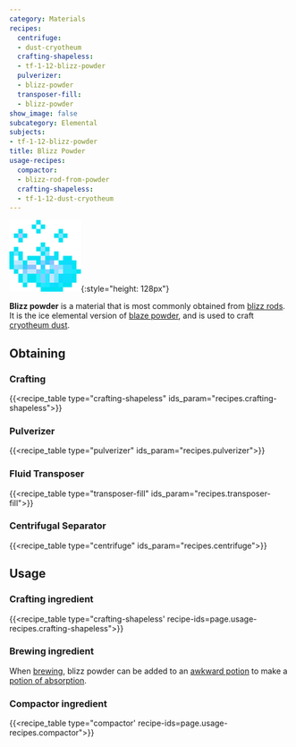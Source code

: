 ```yaml
---
category: Materials
recipes:
  centrifuge:
  - dust-cryotheum
  crafting-shapeless:
  - tf-1-12-blizz-powder
  pulverizer:
  - blizz-powder
  transposer-fill:
  - blizz-powder
show_image: false
subcategory: Elemental
subjects:
- tf-1-12-blizz-powder
title: Blizz Powder
usage-recipes:
  compactor:
  - blizz-rod-from-powder
  crafting-shapeless:
  - tf-1-12-dust-cryotheum
---
```


![Blizz powder](/assets/images/docs/1.12/thermal-foundation/blizz-powder.gif){:style="height: 128px"}


**Blizz powder** is a material that is most commonly obtained from [blizz
rods](../blizz-rod/). It is the ice elemental version of [blaze
powder](https://minecraft.gamepedia.com/Blaze_Powder), and is used to craft
[cryotheum dust](../cryotheum-dust/).


Obtaining
---------

### Crafting
{{<recipe_table type="crafting-shapeless" ids_param="recipes.crafting-shapeless">}}

### Pulverizer
{{<recipe_table type="pulverizer" ids_param="recipes.pulverizer">}}

### Fluid Transposer
{{<recipe_table type="transposer-fill" ids_param="recipes.transposer-fill">}}

### Centrifugal Separator
{{<recipe_table type="centrifuge" ids_param="recipes.centrifuge">}}


Usage
-----

### Crafting ingredient
{{<recipe_table type="crafting-shapeless' recipe-ids=page.usage-recipes.crafting-shapeless">}}

### Brewing ingredient
When [brewing](https://minecraft.gamepedia.com/Brewing), blizz powder can be
added to an [awkward
potion](https://minecraft.gamepedia.com/Potion#Base_potions) to make a [potion
of absorption](../../cofh-core/potions/).

### Compactor ingredient
{{<recipe_table type="compactor' recipe-ids=page.usage-recipes.compactor">}}
